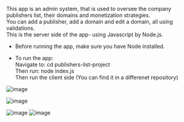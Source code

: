 This app is an admin system, that is used to oversee the company publishers list, their domains and monetization strategies.\
You can add a publisher, add a domain and edit a domain, all using validations.\
This is the server side of the app- using Javascript by Node.js.

* Before running the app, make sure you have Node installed.

* To run the app:\
Navigate to: cd publishers-list-project\
Then run: node index.js\
Then run the client side (You can find it in a differenet repository)


![image](https://github.com/user-attachments/assets/4fc3ad62-892e-4a30-b0b3-19cb5a8f2bd5)

![image](https://github.com/user-attachments/assets/488ca991-133f-4201-ae22-4b255837270b)     

![image](https://github.com/user-attachments/assets/998f5706-309d-44ba-9550-4f84af5c6ba8)             ![image](https://github.com/user-attachments/assets/9b285172-442a-487d-b96b-8183a29c2da1)




